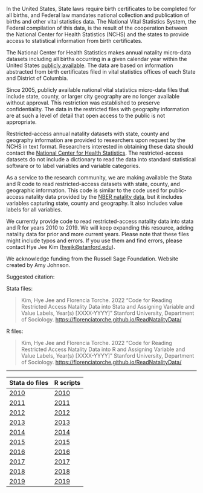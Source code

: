 In the United States, State laws require birth certificates to be completed for all births, and Federal law mandates national collection and publication of births and other vital statistics data. The National Vital Statistics System, the Federal compilation of this data, is the result of the cooperation between the National Center for Health Statistics (NCHS) and the states to provide access to statistical information from birth certificates.

The National Center for Health Statistics makes annual natality micro-data datasets including all births occurring in a given calendar year within the United States [publicly available](https://www.cdc.gov/nchs/data_access/vitalstatsonline.htm). The data are based on information abstracted from birth certificates filed in vital statistics offices of each State and District of Columbia. 

Since 2005, publicly available national vital statistics micro-data files that include state, county, or larger city geography are no longer available without approval. This restriction was established to preserve confidentiality. The data in the restricted files with geography information are at such a level of detail that open access to the public is not appropriate.

Restricted-access annual natality datasets with state, county and geography information are provided to researchers upon request by the NCHS in text format. Researchers interested in obtaining these data should contact the [National Center for Health Statistics](https://www.cdc.gov/nchs/nvss/nvss-restricted-data.htm#:~:text=Conditions%20of%20Use%20for%20Restricted%20Data,-Once%20researchers%20have&text=The%20data%20files%20cannot%20be,in%20the%20data%20use%20agreement.). The restricted-access datasets do not include a dictionary to read the data into standard statistical software or to label variables and variable categories. 

As a service to the research community, we are making available the Stata and R code to read restricted-access datasets with state, county, and geographic information. This code is similar to the code used for public-access natality data provided by the [NBER natality data](https://www.nber.org/research/data/vital-statistics-birth-data-nber), but it includes variables capturing state, county and geography. It also includes value labels for all variables. 

We currently provide code to read restricted-access natality data into stata and R for years 2010 to 2019. We will keep expanding this resource, adding natality data for prior and more current years. Please note that these files might include typos and errors. If you use them and find errors, please contact Hye Jee Kim (hyejk@stanford.edu).

We acknowledge funding from the Russell Sage Foundation. Website created by Amy Johnson.

Suggested citation:
 
Stata files:
> Kim, Hye Jee and Florencia Torche. 2022 “Code for Reading Restricted Access Natality Data into Stata and Assigning Variable and Value Labels, Year(s) [XXXX-YYYY]” Stanford University, Department of Sociology. https://florenciatorche.github.io/ReadNatalityData/ 
 
R files: 
> Kim, Hye Jee and Florencia Torche. 2022 “Code for Reading Restricted Access Natality Data into R and Assigning Variable and Value Labels, Year(s) [XXXX-YYYY]” Stanford University, Department of Sociology. https://florenciatorche.github.io/ReadNatalityData/ 


--------

| Stata do files | R scripts |
| -------------- | -------------- |
| [2010](StataDoFiles/RestrictedVitalStatistics_Natality_2010.do) | [2010](RScripts/RestrictedVitalStatistics_Natality_2010.R) |
| [2011](StataDoFiles/RestrictedVitalStatistics_Natality_2011.do) | [2011](RScripts/RestrictedVitalStatistics_Natality_2011.R) |
| [2012](StataDoFiles/RestrictedVitalStatistics_Natality_2012.do) | [2012](RScripts/RestrictedVitalStatistics_Natality_2012.R) |
| [2013](StataDoFiles/RestrictedVitalStatistics_Natality_2013.do) | [2013](RScripts/RestrictedVitalStatistics_Natality_2013.R) |
| [2014](StataDoFiles/RestrictedVitalStatistics_Natality_2014.do) | [2014](RScripts/RestrictedVitalStatistics_Natality_2014.R) |
| [2015](StataDoFiles/RestrictedVitalStatistics_Natality_2015.do) | [2015](RScripts/RestrictedVitalStatistics_Natality_2015.R) |
| [2016](StataDoFiles/RestrictedVitalStatistics_Natality_2016.do) | [2016](RScripts/RestrictedVitalStatistics_Natality_2016.R) |
| [2017](StataDoFiles/RestrictedVitalStatistics_Natality_2017.do) | [2017](RScripts/RestrictedVitalStatistics_Natality_2017.R) |
| [2018](StataDoFiles/RestrictedVitalStatistics_Natality_2018.do) | [2018](RScripts/RestrictedVitalStatistics_Natality_2018.R) |
| [2019](StataDoFiles/RestrictedVitalStatistics_Natality_2019.do) | [2019](RScripts/RestrictedVitalStatistics_Natality_2019.R) |
